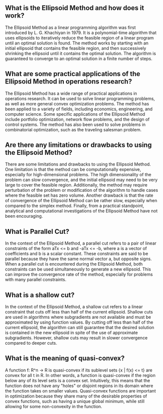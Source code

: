 ## What is the Ellipsoid Method and how does it work?

The Ellipsoid Method as a linear programming algorithm was first introduced by L. G. Khachiyan in 1979. It is a polynomial-time algorithm that uses ellipsoids to iteratively reduce the feasible region of a linear program until an optimal solution is found. The method works by starting with an initial ellipsoid that contains the feasible region, and then successively shrinking the ellipsoid until it contains the optimal solution. The algorithm is guaranteed to converge to an optimal solution in a finite number of steps.

## What are some practical applications of the Ellipsoid Method in operations research?

The Ellipsoid Method has a wide range of practical applications in operations research. It can be used to solve linear programming problems, as well as more general convex optimization problems. The method has been applied to a variety of fields, including economics, engineering, and computer science. Some specific applications of the Ellipsoid Method include portfolio optimization, network flow problems, and the design of control systems. The method has also been used to solve problems in combinatorial optimization, such as the traveling salesman problem.

## Are there any limitations or drawbacks to using the Ellipsoid Method?

There are some limitations and drawbacks to using the Ellipsoid Method. One limitation is that the method can be computationally expensive, especially for high-dimensional problems. The high dimensionality of the problem can slow convergence, and the initial ellipsoid may need to be very large to cover the feasible region. Additionally, the method may require perturbation of the problem or modification of the algorithm to handle cases where the feasible set has zero volume. Another drawback is that the rate of convergence of the Ellipsoid Method can be rather slow, especially when compared to the simplex method. Finally, from a practical standpoint, analytical and computational investigations of the Ellipsoid Method have not been encouraging. 

## What is Parallel Cut?

In the context of the Ellipsoid Method, a parallel cut refers to a pair of linear constraints of the form aTx <= b and -aTx <= -b, where a is a vector of coefficients and b is a scalar constant. These constraints are said to be parallel because they have the same normal vector a, but opposite signs. When a parallel cut is encountered during the Ellipsoid Method, both constraints can be used simultaneously to generate a new ellipsoid. This can improve the convergence rate of the method, especially for problems with many parallel constraints. 

## What is a shallow cut?

In the context of the Ellipsoid Method, a shallow cut refers to a linear constraint that cuts off less than half of the current ellipsoid. Shallow cuts are used in algorithms where subgradients are not available and must be approximated by using function values. By cutting off less than half of the current ellipsoid, the algorithm can still guarantee that the desired solution is contained in the new ellipsoid in spite of the use of approximate subgradients. However, shallow cuts may result in slower convergence compared to deeper cuts.


## What is the meaning of quasi-convex?

A function f: R^n -> R is quasi-convex if its sublevel sets {x | f(x) <= t} are convex for all t in R. In other words, a function is quasi-convex if the region below any of its level sets is a convex set. Intuitively, this means that the function does not have any "holes" or disjoint regions in its domain where the function takes on smaller values. Quasi-convex functions are important in optimization because they share many of the desirable properties of convex functions, such as having a unique global minimum, while still allowing for some non-convexity in the function.


